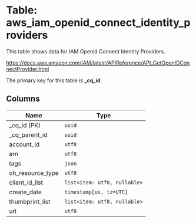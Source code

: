 # Table: aws_iam_openid_connect_identity_providers

This table shows data for IAM Openid Connect Identity Providers.

https://docs.aws.amazon.com/IAM/latest/APIReference/API_GetOpenIDConnectProvider.html

The primary key for this table is **_cq_id**.

## Columns

| Name          | Type          |
| ------------- | ------------- |
|_cq_id (PK)|`uuid`|
|_cq_parent_id|`uuid`|
|account_id|`utf8`|
|arn|`utf8`|
|tags|`json`|
|oh_resource_type|`utf8`|
|client_id_list|`list<item: utf8, nullable>`|
|create_date|`timestamp[us, tz=UTC]`|
|thumbprint_list|`list<item: utf8, nullable>`|
|url|`utf8`|